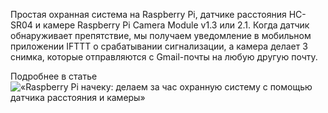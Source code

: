 
Простая охранная система на Raspberry Pi, датчике расстояния HC-SR04 и камере Raspberry Pi Camera Module v1.3 или 2.1. Когда датчик обнаруживает препятствие, мы получаем уведомление в мобильном приложении IFTTT о срабатывании сигнализации, а камера делает 3 снимка, которые отправляются с Gmail-почты на любую другую почту.  

Подробнее в статье ![«Raspberry Pi начеку: делаем за час охранную систему с помощью датчика расстояния и камеры»](https://proglib.io/p/raspberry-pi-nacheku-delaem-za-chas-ohrannuyu-sistemu-s-pomoshchyu-datchika-rasstoyaniya-i-kamery-2021-11-17)

